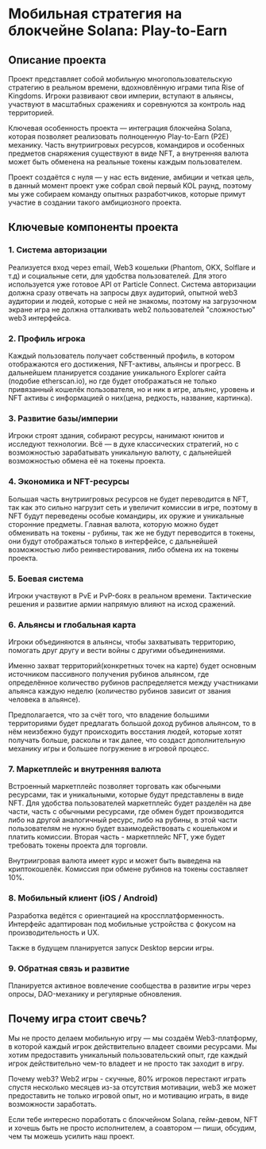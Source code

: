 # Мобильная стратегия на блокчейне Solana: Play-to-Earn

## Описание проекта
Проект представляет собой мобильную многопользовательскую стратегию в реальном времени, вдохновлённую играми типа Rise of Kingdoms. Игроки развивают свои империи, вступают в альянсы, участвуют в масштабных сражениях и соревнуются за контроль над территорией.

Ключевая особенность проекта — интеграция блокчейна Solana, которая позволяет реализовать полноценную Play-to-Earn (P2E) механику. Часть внутриигровых ресурсов, командиров и особенных предметов снаряжения существуют в виде NFT, а внутренняя валюта может быть обменена на реальные токены каждым пользователем.

Проект создаётся с нуля — у нас есть видение, амбиции и четкая цель, в данный момент проект уже собрал свой первый KOL раунд, поэтому мы уже собираем команду опытных разработчиков, которые примут участие в создании такого амбициозного проекта.

## Ключевые компоненты проекта

### 1. Система авторизации
Реализуется вход через email, Web3 кошельки (Phantom, OKX, Solflare и т.д) и социальные сети, для удобства пользователей. Для этого используется уже готовое API от Particle Connect. Система авторизации должна сразу отвечать на запросы двух аудиторий, опытной web3 аудитории и людей, которые с ней не знакомы, поэтому на загрузочном экране игра не должна отталкивать web2 пользователей "сложностью" web3 интерфейса. 

### 2. Профиль игрока
Каждый пользователь получает собственный профиль, в котором отображаются его достижения, NFT-активы, альянсы и прогресс. В дальнейшем планируется создание уникального Explorer сайта (подобие etherscan.io), но где будет отображаться не только привязанный кошелёк пользователя, но и ник в игре, альянс, уровень и NFT активы с информацией о них(цена, редкость, название, картинка). 

### 3. Развитие базы/империи
Игроки строят здания, собирают ресурсы, нанимают юнитов и исследуют технологии. Всё — в духе классических стратегий, но с возможностью зарабатывать уникальную валюту, с дальнейшей возможностью обмена её на токены проекта. 

### 4. Экономика и NFT-ресурсы
Большая часть внутриигровых ресурсов не будет переводится в NFT, так как это сильно нагрузит сеть и увеличит комиссии в игре, поэтому в NFT будут переведены особые командиры, их оружие и уникальные сторонние предметы. Главная валюта, которую можно будет обменивать на токены - рубины, так же не будут переводится в токены, они будут отображаться только в интерфейсе, с дальнейшей возможностью либо реинвестирования, либо обмена их на токены проекта.

### 5. Боевая система
Игроки участвуют в PvE и PvP-боях в реальном времени. Тактические решения и развитие армии напрямую влияют на исход сражений.

### 6. Альянсы и глобальная карта
Игроки объединяются в альянсы, чтобы захватывать территорию, помогать друг другу и вести войны с другими объединениями. 

Именно захват территорий(конкретных точек на карте) будет основным источником пассивного получения рубинов альянсом, где определённое количество рубинов распределяется между участниками альянса каждую неделю (количество рубинов зависит от звания человека в альянсе).

Предполагается, что за счёт того, что владение большими территориями будет предлагать большой доход рубинов альянсом, то в нём неизбежно будут происходить восстания людей, которые хотят получать больше, расколы и так далее, что создаст дополнительную механику игры и большее погружение в игровой процесс.

### 7. Маркетплейс и внутренняя валюта
Встроенный маркетплейс позволяет торговать как обычными ресурсами, так и уникальными, которые будут представлены в виде NFT. Для удобства пользователей маркетплейс будет разделён на две части, часть с обычными ресурсами, где обмен будет производится либо на другой аналогичный ресурс, либо на рубины, в этой части пользователям не нужно будет взаимодействовать с кошельком и платить комиссии. Вторая часть - маркетплейс NFT, уже будет требовать токены проекта для торговли.

Внутриигровая валюта имеет курс и может быть выведена на криптокошелёк. Комиссия при обмене рубинов на токены составляет 10%. 

### 8. Мобильный клиент (iOS / Android)
Разработка ведётся с ориентацией на кроссплатформенность. Интерфейс адаптирован под мобильные устройства с фокусом на производительность и UX.

Также в будущем планируется запуск Desktop версии игры. 

### 9. Обратная связь и развитие
Планируется активное вовлечение сообщества в развитие игры через опросы, DAO-механику и регулярные обновления.

## Почему игра стоит свечь?

Мы не просто делаем мобильную игру — мы создаём Web3-платформу, в которой каждый игрок действительно владеет своими ресурсами. Мы хотим предоставить уникальный пользовательский опыт, где каждый игрок действительно чем-то владеет и не просто так заходит в игру. 

Почему web3? Web2 игры - скучные, 80% игроков перестают играть спустя несколько месяцев из-за отсутствия мотивации, web3 же может предоставить не только игровой опыт, но и мотивацию играть, в виде возможности заработать. 

Если тебе интересно поработать с блокчейном Solana, гейм-девом, NFT и хочешь быть не просто исполнителем, а соавтором — пиши, обсудим, чем ты можешь усилить наш проект.
